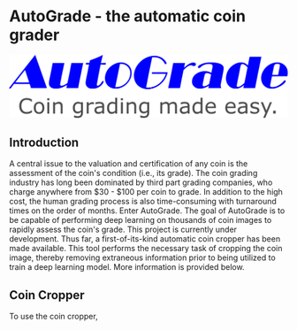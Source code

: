# AutoGrade - the automatic coin grader

![alt text](https://github.com/sgiles13/coin_grader/blob/main/logo.png?raw=true)

## Introduction

A central issue to the valuation and certification of any coin is the assessment of the coin's condition (i.e., its grade). The coin grading industry has long been dominated by third part grading companies, who charge anywhere from $30 - $100 per coin to grade. In addition to the high cost, the human grading process is also time-consuming with turnaround times on the order of months. Enter AutoGrade. The goal of AutoGrade is to be capable of performing deep learning on thousands of coin images to rapidly assess the coin's grade. This project is currently under development. Thus far, a first-of-its-kind automatic coin cropper has been made available. This tool performs the necessary task of cropping the coin image, thereby removing extraneous information prior to being utilized to train a deep learning model. More information is provided below.

## Coin Cropper
To use the coin cropper, 
